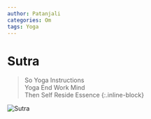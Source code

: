 ```yaml
---
author: Patanjali
categories: Om
tags: Yoga
---
```


Sutra
=====

> So Yoga Instructions  
> Yoga End Work Mind  
> Then Self Reside Essence
{:.inline-block}

![Sutra](https://i.imgur.com/QAu7qCC.jpg)